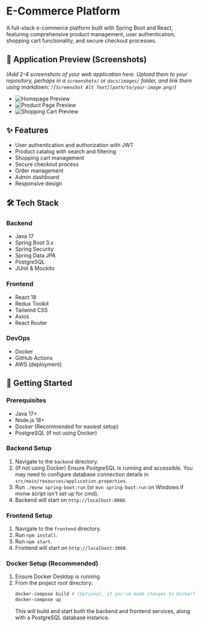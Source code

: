 # E-Commerce Platform

A full-stack e-commerce platform built with Spring Boot and React, featuring comprehensive product management, user authentication, shopping cart functionality, and secure checkout processes.

## 📸 Application Preview (Screenshots)

*(Add 2-4 screenshots of your web application here. Upload them to your repository, perhaps in a `screenshots/` or `docs/images/` folder, and link them using markdown: `![Screenshot Alt Text](path/to/your-image.png)`)*

*   ![Homepage Preview](screenshots/homepage.png) <!-- Example, replace with your actual image -->
*   ![Product Page Preview](screenshots/product_page.png) <!-- Example, replace with your actual image -->
*   ![Shopping Cart Preview](screenshots/cart.png) <!-- Example, replace with your actual image -->

## ✨ Features

- User authentication and authorization with JWT
- Product catalog with search and filtering
- Shopping cart management
- Secure checkout process
- Order management
- Admin dashboard
- Responsive design

## 🛠️ Tech Stack

### Backend
- Java 17
- Spring Boot 3.x
- Spring Security
- Spring Data JPA
- PostgreSQL
- JUnit & Mockito

### Frontend
- React 18
- Redux Toolkit
- Tailwind CSS
- Axios
- React Router

### DevOps
- Docker
- GitHub Actions
- AWS (deployment)

## 🚀 Getting Started

### Prerequisites
- Java 17+
- Node.js 18+
- Docker (Recommended for easiest setup)
- PostgreSQL (if not using Docker)

### Backend Setup
1.  Navigate to the `backend` directory.
2.  (If not using Docker) Ensure PostgreSQL is running and accessible. You may need to configure database connection details in `src/main/resources/application.properties`.
3.  Run `./mvnw spring-boot:run` (or `mvn spring-boot:run` on Windows if mvnw script isn't set up for cmd).
4.  Backend will start on `http://localhost:8080`.

### Frontend Setup
1.  Navigate to the `frontend` directory.
2.  Run `npm install`.
3.  Run `npm start`.
4.  Frontend will start on `http://localhost:3000`.

### Docker Setup (Recommended)
1.  Ensure Docker Desktop is running.
2.  From the project root directory:
    ```bash
    docker-compose build # (Optional, if you've made changes to Dockerfiles)
    docker-compose up
    ```
    This will build and start both the backend and frontend services, along with a PostgreSQL database instance.
